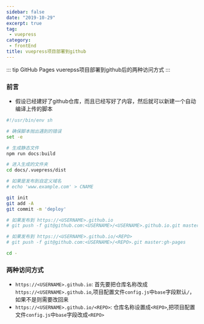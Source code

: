 ```yaml
---
sidebar: false
date: "2019-10-29"
excerpt: true
tag: 
 - vuepress
category: 
 - frontEnd
title: vuepress项目部署到github
---
```


::: tip GitHub Pages
vuerepss项目部署到github后的两种访问方式
:::
 <!-- more -->
### 前言
- 假设已经建好了github仓库，而且已经写好了内容，然后就可以新建一个自动编译上传的脚本
```sh
#!/usr/bin/env sh

# 确保脚本抛出遇到的错误
set -e

# 生成静态文件
npm run docs:build

# 进入生成的文件夹
cd docs/.vuepress/dist

# 如果是发布到自定义域名
# echo 'www.example.com' > CNAME

git init
git add -A
git commit -m 'deploy'

# 如果发布到 https://<USERNAME>.github.io
# git push -f git@github.com:<USERNAME>/<USERNAME>.github.io.git master

# 如果发布到 https://<USERNAME>.github.io/<REPO>
# git push -f git@github.com:<USERNAME>/<REPO>.git master:gh-pages

cd -
```

### 两种访问方式
-  `https://<USERNAME>.github.io`:
首先要把仓库名称改成`https://<USERNAME>.github.io`,项目配置文件`config.js`中`base`字段默认`/`，如果不是则需要改回来
- `https://<USERNAME>.github.io/<REPO>`:
仓库名称设置成`<REPO>`,把项目配置文件`config.js`中`base`字段改成`<REPO>`
